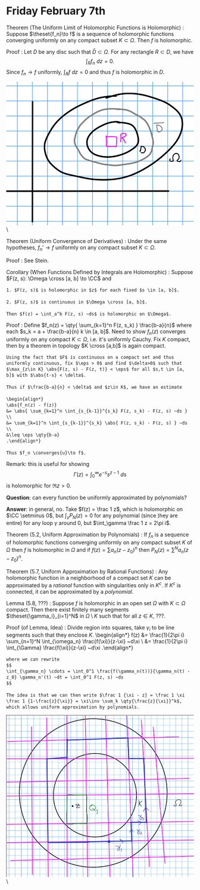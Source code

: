 # Friday February 7th

Theorem (The Uniform Limit of Holomorphic Functions is Holomorphic)
: 	Suppose $\theset{f_n}\to f$ is a sequence of holomorphic functions converging uniformly on any compact subset $K \subset \Omega$.
	Then $f$ is holomorphic.

Proof
: 	Let $D$ be any disc such that $\bar D \subset \Omega$.
	For any rectangle $R \subset D$, we have $$\int_R f_n ~dz = 0.$$
	Since $f_n \to f$ uniformly, $\int_R f ~dz = 0$ and thus $f$ is holomorphic in $D$.

![Image](figures/2020-02-07-13:36.png)\

Theorem (Uniform Convergence of Derivatives)
: 	Under the same hypotheses, $f_n' \to f$ uniformly on any compact subset $K \subset \Omega$.

Proof
: 	See Stein.

Corollary (When Functions Defined by Integrals are Holomorphic)
: 	Suppose $F(z, s): \Omega \cross [a, b] \to \CC$ and

	1. $F(z, s)$ is holomorphic in $z$ for each fixed $s \in [a, b]$.

	2. $F(z, s)$ is continuous in $\Omega \cross [a, b]$.

	Then $f(z) = \int_a^b F(z, s) ~ds$ is holomorphic on $\Omega$.

Proof
: 	Define $f_n(z) = \qty{ \sum_{k=1}^n F(z, s_k) } \frac{b-a}{n}$ where each $s_k = a + \frac{b-a}{n} k \in [a, b]$.
	Need to show $f_n(z)$ converges uniformly on any compact $K \subset \Omega$, i.e. it's uniformly Cauchy.
	Fix $K$ compact, then by a theorem in topology $K \cross [a,b]$ is again compact.
	
	Using the fact that $F$ is continuous on a compact set and thus uniformly continuous, fix $\eps > 0$ and find $\delta>0$ such that $\max_{z\in K} \abs{F(z, s) - F(z, t)} < \eps$ for all $s,t \in [a, b]$ with $\abs{t-s} < \delta$.

	Thus if $\frac{b-a}{n} < \delta$ and $z\in K$, we have an estimate

	\begin{align*}
	\abs{f_n(z) - f(z)} 
	&= \abs{ \sum_{k=1}^n \int_{s_{k-1}}^{s_k} F(z, s_k) - F(z, s) ~ds } \\
	&= \sum_{k=1}^n \int_{s_{k-1}}^{s_k} \abs{ F(z, s_k) - F(z, s) } ~ds \\
	&\leq \eps \qty{b-a} 
	.\end{align*}

	Thus $f_n \converges{u}\to f$.


Remark: this is useful for showing $$\Gamma(z) = \int_0^\infty e^{-s} s^{z-1} ~ds$$ is holomorphic for $\Re z > 0$.

**Question**: can every function be uniformly approximated by polynomials?

**Answer**: in general, no.
Take $f(z) = \frac 1 z$, which is holomorphic on $\CC \setminus 0$, but $\int_\gamma P_N(z) = 0$ for any polynomial (since )hey are entire) for any loop $\gamma$ around 0, but $\int_\gamma \frac 1 z = 2\pi i$.

Theorem (5.2, Uniform Approximation by Polynomials)
: 	If $f_n$ is a sequence of holomorphic functions converging uniformly on any compact subset $K$ of $\Omega$ then $f$ is holomorphic in $\Omega$ and if $f(z) = \sum a_n (z- z_0)^n$ then $P_N(z) = \sum^N a_n (z-z_0)^n$.

Theorem (5.7, Uniform Approximation by Rational Functions)
: 	Any holomorphic function in a neighborhood of a compact set $K$ can be approximated by a *rational* function with singularities only in $K^c$.
		If $K^c$ is connected, it can be approximated by a *polynomial*.

Lemma (5.8, ???)
: 	Suppose $f$ is holomorphic in an open set $\Omega$ with $K\subset \Omega$ compact.
		Then there exist finitely many segments $\theset{\gamma_i}_{i=1}^N$ in $\Omega\setminus K$ such that for all $z\in K$, ???.

Proof (of Lemma, Idea)
: 	Divide region into squares, take $\gamma_i$ to be line segments such that they enclose $K$.
	\begin{align*}
	f(z) 
	&= \frac{1}{2\pi i} \sum_{n=1}^N \int_{\omega_n} \frac{f(\xi)}{z-\xi} ~d\xi \\
	&= \frac{1}{2\pi i} \int_{\Gamma} \frac{f(\xi)}{z-\xi} ~d\xi
	.\end{align*}

	where we can rewrite 
	$$
	\int_{\gamma_n} \cdots = \int_0^1 \frac{f(\gamma_n(t))}{\gamma_n(t) - z_0} \gamma_n'(t) ~dt = \int_0^1 F(z, s) ~ds
	$$

	The idea is that we can then write $\frac 1 {\xi - z} = \frac 1 \xi \frac 1 {1-\frac{z}{\xi}} = \xi\inv \sum_k \qty{\frac{z}{\xi}}^k$, which allows uniform approximation by polynomials.

![Image](figures/2020-02-07-19:51.png)\
